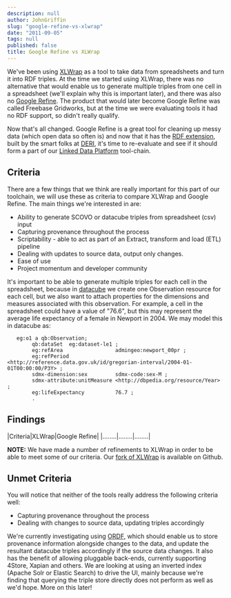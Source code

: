 ```yaml
---
description: null
author: JohnGriffin
slug: "google-refine-vs-xlwrap"
date: "2011-09-05"
tags: null
published: false
title: Google Refine vs XLWrap
---
```


We've been using [XLWrap](http://xlwrap.sourceforge.net/) as a tool to take data from spreadsheets and turn it into RDF triples.  At the time we started using XLWrap, there was no alternative that would enable us to generate multiple triples from one cell in a spreadsheet (we'll explain why this is important later), and there was also no [Google Refine](http://code.google.com/p/google-refine/).  The product that would later become Google Refine was called Freebase Gridworks, but at the time we were evaluating tools it had no RDF support, so didn't really qualify.

Now that's all changed.  Google Refine is a great tool for cleaning up messy data (which open data so often is) and now that it has the [RDF extension](http://lab.linkeddata.deri.ie/2010/grefine-rdf-extension/), built by the smart folks at [DERI](http://www.deri.ie/), it's time to re-evaluate and see if it should form a part of our <a href="portfolio/linked-data-platform">Linked Data Platform</a> tool-chain.

## Criteria
There are a few things that we think are really important for this part of our toolchain, we will use these as criteria to compare XLWrap and Google Refine.  The main things we're interested in are:

* Ability to generate SCOVO or datacube triples from spreadsheet (csv) input
* Capturing provenance throughout the process
* Scriptability - able to act as part of an Extract, transform and load (ETL) pipeline
* Dealing with updates to source data, output only changes.
* Ease of use
* Project momentum and developer community

It's important to be able to generate multiple triples for each cell in the spreadsheet, because in [datacube](http://publishing-statistical-data.googlecode.com/svn/trunk/specs/src/main/html/cube.html)</a> we create one Observation resource for each cell, but we also want to attach properties for the dimensions and measures associated with this observation.  For example, a cell in the spreadsheet could have a value of "76.6", but this may represent the average life expectancy of a female in Newport in 2004.  We may model this in datacube as:

       eg:o1 a qb:Observation;
            qb:dataSet  eg:dataset-le1 ;
            eg:refArea                 admingeo:newport_00pr ;                  
            eg:refPeriod               <http://reference.data.gov.uk/id/gregorian-interval/2004-01-01T00:00:00/P3Y> ;
            sdmx-dimension:sex         sdmx-code:sex-M ;
            sdmx-attribute:unitMeasure <http://dbpedia.org/resource/Year> ;
            eg:lifeExpectancy          76.7 ;
            .

## Findings

|Criteria|XLWrap|Google Refine|
|........|........|........|

**NOTE:** We have made a number of refinements to XLWrap in order to be able to meet some of our criteria.  Our [fork of XLWrap](https://github.com/markbirbeck/xlwrap) is available on Github.


## Unmet Criteria

You will notice that neither of the tools really address the following criteria well:

* Capturing provenance throughout the process
* Dealing with changes to source data, updating triples accordingly

We're currently investigating using [ORDF](http://ordf.org/), which should enable us to store provenance information alongside changes to the data, and update the resultant datacube triples accordingly if the source data changes.  It also has the benefit of allowing pluggable back-ends, currently supporting 4Store, Xapian and others.  We are looking at using an inverted index (Apache Solr or Elastic Search) to drive the UI, mainly because we're finding that querying the triple store directly does not perform as well as we'd hope.  More on this later!